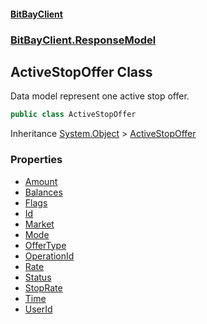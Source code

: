 #### [BitBayClient](./index.md 'index')
### [BitBayClient.ResponseModel](./BitBayClient-ResponseModel.md 'BitBayClient.ResponseModel')
## ActiveStopOffer Class
Data model represent one active stop offer.  
```csharp
public class ActiveStopOffer
```
Inheritance [System.Object](https://docs.microsoft.com/en-us/dotnet/api/System.Object 'System.Object') &gt; [ActiveStopOffer](./BitBayClient-ResponseModel-ActiveStopOffer.md 'BitBayClient.ResponseModel.ActiveStopOffer')  
### Properties
- [Amount](./BitBayClient-ResponseModel-ActiveStopOffer-Amount.md 'BitBayClient.ResponseModel.ActiveStopOffer.Amount')
- [Balances](./BitBayClient-ResponseModel-ActiveStopOffer-Balances.md 'BitBayClient.ResponseModel.ActiveStopOffer.Balances')
- [Flags](./BitBayClient-ResponseModel-ActiveStopOffer-Flags.md 'BitBayClient.ResponseModel.ActiveStopOffer.Flags')
- [Id](./BitBayClient-ResponseModel-ActiveStopOffer-Id.md 'BitBayClient.ResponseModel.ActiveStopOffer.Id')
- [Market](./BitBayClient-ResponseModel-ActiveStopOffer-Market.md 'BitBayClient.ResponseModel.ActiveStopOffer.Market')
- [Mode](./BitBayClient-ResponseModel-ActiveStopOffer-Mode.md 'BitBayClient.ResponseModel.ActiveStopOffer.Mode')
- [OfferType](./BitBayClient-ResponseModel-ActiveStopOffer-OfferType.md 'BitBayClient.ResponseModel.ActiveStopOffer.OfferType')
- [OperationId](./BitBayClient-ResponseModel-ActiveStopOffer-OperationId.md 'BitBayClient.ResponseModel.ActiveStopOffer.OperationId')
- [Rate](./BitBayClient-ResponseModel-ActiveStopOffer-Rate.md 'BitBayClient.ResponseModel.ActiveStopOffer.Rate')
- [Status](./BitBayClient-ResponseModel-ActiveStopOffer-Status.md 'BitBayClient.ResponseModel.ActiveStopOffer.Status')
- [StopRate](./BitBayClient-ResponseModel-ActiveStopOffer-StopRate.md 'BitBayClient.ResponseModel.ActiveStopOffer.StopRate')
- [Time](./BitBayClient-ResponseModel-ActiveStopOffer-Time.md 'BitBayClient.ResponseModel.ActiveStopOffer.Time')
- [UserId](./BitBayClient-ResponseModel-ActiveStopOffer-UserId.md 'BitBayClient.ResponseModel.ActiveStopOffer.UserId')
